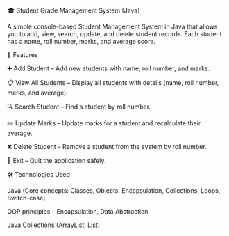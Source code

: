 🎓 Student Grade Management System (Java)

A simple console-based Student Management System in Java that allows you to add, view, search, update, and delete student records. Each student has a name, roll number, marks, and average score.

🚀 Features

➕ Add Student – Add new students with name, roll number, and marks.

📋 View All Students – Display all students with details (name, roll number, marks, and average).

🔍 Search Student – Find a student by roll number.

✏️ Update Marks – Update marks for a student and recalculate their average.

❌ Delete Student – Remove a student from the system by roll number.

🚪 Exit – Quit the application safely.

🛠️ Technologies Used

Java (Core concepts: Classes, Objects, Encapsulation, Collections, Loops, Switch-case)

OOP principles – Encapsulation, Data Abstraction

Java Collections (ArrayList, List)
